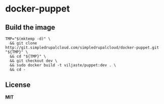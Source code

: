 # docker-puppet

## Build the image

    TMP="$(mktemp -d)" \
      && git clone http://git.simpledrupalcloud.com/simpledrupalcloud/docker-puppet.git "${TMP}" \
      && cd "${TMP}" \
      && git checkout dev \
      && sudo docker build -t viljaste/puppet:dev . \
      && cd -

## License

**MIT**
